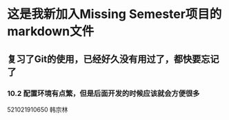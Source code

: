 # 这是我新加入Missing Semester项目的markdown文件

## 复习了Git的使用，已经好久没有用过了，都快要忘记了

### 10.2 配置环境有点繁，但是后面开发的时候应该就会方便很多

<p> 521021910650 韩宗林 </p>


